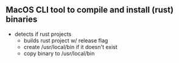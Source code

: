 MacOS CLI tool to compile and install (rust) binaries
---

- detects if rust projects
  - builds rust project w/ release flag
  - create /usr/local/bin if it doesn't exist
  - copy binary to /usr/local/bin
